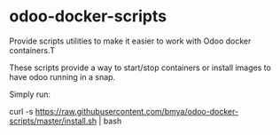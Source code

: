 # odoo-docker-scripts
Provide scripts utilities to make it easier to work with Odoo docker containers.T

These scripts provide a way to start/stop containers or install images to have odoo running in a snap.

Simply run:

curl -s https://raw.githubusercontent.com/bmya/odoo-docker-scripts/master/install.sh | bash
